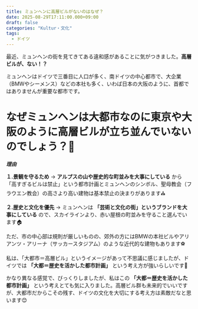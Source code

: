 ```yaml
---
title: ミュンヘンに高層ビルがないのはなぜ？
date: 2025-08-29T17:11:00.000+09:00
draft: false
categories: "Kultur・文化"
tags:
  - ドイツ
---
```

最近、ミュンヘンの街を見てきてある違和感があることに気がつきました。**高層ビルが、ない！？**

ミュンヘンはドイツで三番目に人口が多く、南ドイツの中心都市で、大企業（BMWやシーメンス）などの本社も多く、いわば日本の大阪のように、首都ではありませんが重要な都市です。

# なぜミュンヘンは大都市なのに東京や大阪のように高層ビルが立ち並んでいないのでしょう？🌇

***理由***

**１.景観を守るため** → **アルプスの山や歴史的な町並みを大事にしている** から「高すぎるビルは禁止」という都市計画とミュンヘンのシンボル、聖母教会（フラウエン教会）の高さより高い建物は基本禁止の決まりがあります⛪

**２.歴史と文化を優先** → ミュンヘンは **「芸術と文化の街」というブランドを大事にしている** ので、スカイラインより、赤い屋根の町並みを守ること選んでいます🏠

ただ、市の中心部は規則が厳しいものの、郊外の方にはBMWの本社ビルやアリアンツ・アリーナ（サッカースタジアム）のような近代的な建物もあります⚽

私は、「大都市＝高層ビル」というイメージがあって不思議に感じましたが、ドイツでは **「大都＝歴史を活かした都市計画」** という考え方が強いらしいです🤔

かなり異なる感覚で、びっくりしましたが、私はこの **「大都＝歴史を活かした都市計画」** という考えとても気に入りました。高層ビル群も未来的でいいですが、大都市だからこその残す、ドイツの文化を大切にする考え方は素敵だなと思います😊

